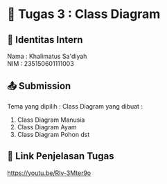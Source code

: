 # 📁 Tugas 3 : Class Diagram

## 👤 Identitas Intern
Nama : Khalimatus Sa'diyah   
NIM  : 235150601111003

## 📤 Submission

Tema yang dipilih : 
Class Diagram yang dibuat : 
1. Class Diagram Manusia
2. Class Diagram Ayam
3. Class Diagram Pohon
dst

## 🔗 Link Penjelasan Tugas

https://youtu.be/Rlv-3Mter9o

